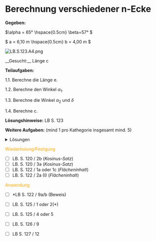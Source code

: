 <!--
author: Christian Golnik

language: de

@style
.lia-effect__circle {
    display: none !important;
}

@media (min-width: 600px) {
    .newspaper {
        column-count: 2;
        column-gap: 40px;
        column-rule: 1px solid lightblue;
    }
}

h1, h2, h3, h4, h5, h6 {
  column-span: all;
}

.cb {
    break-before: column;
}
@end

mode: Presentation

@onload
window.LIA.settings.font_size = 2
@end

-->

# Berechnung verschiedener n-Ecke

<section class="newspaper">

__Gegeben:__

$\alpha = 65° \hspace{0.5cm} \beta=57° $

$ a = 6,10 m \hspace{0.5cm} b = 4,00 m $

![LB.S.123.A4.png](https://diversewolken.ddns.net:4443/nextcloud/index.php/s/a9T95TCgBDyqoEk/download)<!-- style="width: 80%" -->

<p class="cb"> __Gesucht:__ Länge c </p>

__Teilaufgaben:__

 1.1. Berechne die Länge e.

 1.2. Berechne den Winkel $\alpha_1$.

 1.3. Berechne die Winkel $\alpha_2$ und $\delta$

 1.4. Berechne c.

__Lösungshinweise:__ LB S. 123

__Weitere Aufgaben:__ (mind 1 pro Kathegorie insgesamt mind. 5)

 <details>
    <summary> Lösungen </summary>
      https://ogy.de/10bDreieck1   

      [qr-code](https://diversewolken.ddns.net/nextcloud/index.php/s/2of3Qc6BEJiW94y/download)
 </details>

<span style="color:orange">Wiederholung/Festigung</span>

 - [ ] LB. S. 120 / 2b (_Kosinus-Satz_)
 - [ ] LB. S. 120 / 3a (_Kosinus-Satz_)
 - [ ] LB. S. 122 / 1a oder 1c (_Flächeninhalt_)
 - [ ] LB. S. 122 / 2a (I)  (_Flächeninhalt_)

 <span style="color:orange">Anwendung</span>

 - [ ] *LB S. 122 / 9a/b (Beweis)
 - [ ] LB. S. 125 / 1 oder 2(*)
 - [ ] LB. S. 125 / 4 oder 5
 - [ ] LB. S. 126 / 9
 - [ ] LB S. 127 / 12



</section>